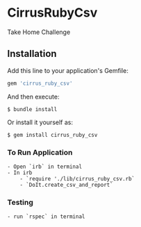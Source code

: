 # CirrusRubyCsv
Take Home Challenge

## Installation
Add this line to your application's Gemfile:

```ruby
gem 'cirrus_ruby_csv'
```

And then execute:

    $ bundle install

Or install it yourself as:

    $ gem install cirrus_ruby_csv

### To Run Application
    - Open `irb` in terminal
    - In irb
        - `require './lib/cirrus_ruby_csv.rb`
        - `DoIt.create_csv_and_report`

### Testing
    - run `rspec` in terminal
